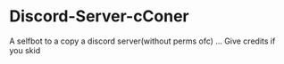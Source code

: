 # Discord-Server-cConer
A selfbot to a copy a discord server(without perms ofc) ... Give credits if you skid
